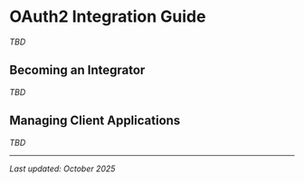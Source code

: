 # OAuth2 Integration Guide

_TBD_

## Becoming an Integrator

_TBD_

## Managing Client Applications

_TBD_

---

*Last updated: October 2025*
